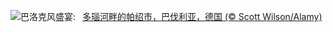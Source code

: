 ![](https://www.bing.com/th?id=OHR.PassauSunsetJune_ZH-CN7563956674_UHD.jpg&w=1000)巴洛克风盛宴:&nbsp;&ensp;[多瑙河畔的帕绍市，巴伐利亚，德国 (© Scott Wilson/Alamy)](https://www.bing.com/th?id=OHR.PassauSunsetJune_ZH-CN7563956674_UHD.jpg)
<br><br/>
